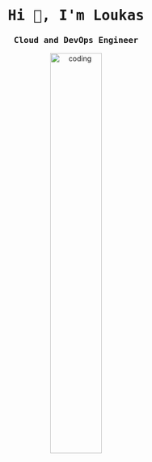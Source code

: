 <h1 align="center"><samp>Hi 👋, I'm Loukas </samp></h1>
<h3 align="center"><samp>Cloud and DevOps Engineer</samp></h3>

<p align="center">
<img align="center" src="https://roadmap.sh/images/rocket.gif" alt="coding" width="45%" border="0" style="max-width: 100%;">
</p>

